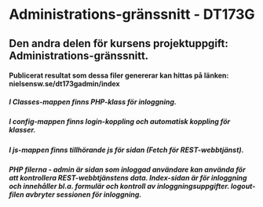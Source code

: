 # Administrations-gränssnitt - DT173G
## Den andra delen för kursens projektuppgift: Administrations-gränssnitt.

#### Publicerat resultat som dessa filer genererar kan hittas på länken: nielsensw.se/dt173gadmin/index

##### I Classes-mappen finns PHP-klass för inloggning.
##### I config-mappen finns login-koppling och automatisk koppling för klasser.
##### I js-mappen finns tillhörande js för sidan (Fetch för REST-webbtjänst).
##### PHP filerna - admin är sidan som inloggad användare kan använda för att kontrollera REST-webbtjänstens data. Index-sidan är för inloggning och innehåller bl.a. formulär och kontroll av inloggningsuppgifter. logout-filen avbryter sessionen för inloggning.
